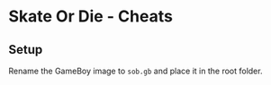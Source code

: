# Skate Or Die - Cheats
## Setup
Rename the GameBoy image to `sob.gb` and place it in the root folder.
